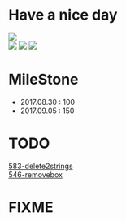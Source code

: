 # Have a nice day

![](http://orig14.deviantart.net/ebfa/f/2014/073/1/d/gengar_by_creepyjellyfish-d7a49lv.gif)<br>
![](http://orig10.deviantart.net/a0d1/f/2014/073/5/5/unown_lima_by_creepyjellyfish-d7a48td.gif)
![](http://orig00.deviantart.net/8206/f/2014/073/a/6/unown_sierra_by_creepyjellyfish-d7a48sx.gif)
![](http://orig00.deviantart.net/c693/f/2014/073/0/b/unown_tango_by_creepyjellyfish-d7a48sv.gif)

# MileStone

- 2017.08.30 : 100
- 2017.09.05 : 150

    
# TODO  

[583-delete2strings](./583-Delete2Strings/deleteTwoStrings/Solution.java)<br>
[546-removebox](./546-RMBox/rmbox/Solution.java)

# FIXME





